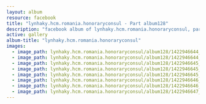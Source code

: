 ```yaml
---
layout: album
resource: facebook
title: "lynhaky.hcm.romania.honoraryconsul - Part album128"
description: "facebook album of lynhaky.hcm.romania.honoraryconsul, part album128."
active: gallery
album-title: "lynhaky.hcm.romania.honoraryconsul"
images:
  - image_path: lynhaky.hcm.romania.honoraryconsul/album128/1422946644_8u9a1825.jpg
  - image_path: lynhaky.hcm.romania.honoraryconsul/album128/1422946644_8u9a1838.jpg
  - image_path: lynhaky.hcm.romania.honoraryconsul/album128/1422946645_8u9a1842.jpg
  - image_path: lynhaky.hcm.romania.honoraryconsul/album128/1422946645_8u9a1844.jpg
  - image_path: lynhaky.hcm.romania.honoraryconsul/album128/1422946645_8u9a1847.jpg
  - image_path: lynhaky.hcm.romania.honoraryconsul/album128/1422946646_8u9a1850.jpg
  - image_path: lynhaky.hcm.romania.honoraryconsul/album128/1422946646_8u9a1858.jpg
  - image_path: lynhaky.hcm.romania.honoraryconsul/album128/1422946647_8u9a1860.jpg
---
```

